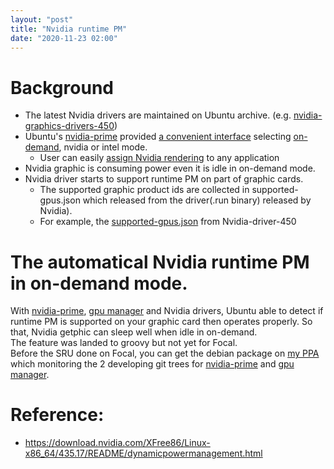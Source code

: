 ```yaml
---
layout: "post"
title: "Nvidia runtime PM"
date: "2020-11-23 02:00"
---
```


# Background
 - The latest Nvidia drivers are maintained on Ubuntu archive. (e.g. [nvidia-graphics-drivers-450][])
 - Ubuntu's [nvidia-prime][] provided [a convenient interface][prime-select] selecting [on-demand][], nvidia or intel mode.
    - User can easily [assign Nvidia rendering][1] to any application
 - Nvidia graphic is consuming power even it is idle in on-demand mode.
 - Nvidia driver starts to support runtime PM on part of graphic cards.
    - The supported graphic product ids are collected in supported-gpus.json which released from the driver(.run binary) released by Nvidia).
    - For example, the [supported-gpus.json](https://paste.ubuntu.com/p/mdrg2jYKkt/) from Nvidia-driver-450

# The automatical Nvidia runtime PM in on-demand mode.
With [nvidia-prime][], [gpu manager][] and Nvidia drivers, Ubuntu able to detect if runtime PM is supported on your graphic card then operates properly. 
So that, Nvidia getphic can sleep well when idle in on-demand.  
The feature was landed to groovy but not yet for Focal.  
Before the SRU done on Focal, you can get the debian package on [my PPA][2] which monitoring the 2 developing git trees for [nvidia-prime][nvidia-prime ts] and [gpu manager][].  



[nvidia-graphics-drivers-450]: https://launchpad.net/ubuntu/+source/nvidia-graphics-drivers-450
[prime-select]: https://www.oceanlinux.club/2019/08/nvidia-43517-linux-beta-driver-adds.html
[nvidia-prime]: https://launchpad.net/ubuntu/+source/nvidia-prime
[nvidia-prime ts]: https://github.com/tseliot/nvidia-prime
[on-demand]: https://askubuntu.com/questions/1201072/how-nvidia-on-demand-option-works-in-nvidia-x-server-settings
[gpu manager]: https://github.com/tseliot/ubuntu-drivers-common/blob/master/share/hybrid/gpu-manager.c
[1]: https://www.newsbreak.com/news/1560657803815/the-linux-desktop-entry-specification-gets-a-way-to-automatically-use-a-discrete-gpu-merged-into-gnome
[2]: https://launchpad.net/~alextu/+archive/ubuntu/nvidia-drivers-testing

# Reference:
 - https://download.nvidia.com/XFree86/Linux-x86_64/435.17/README/dynamicpowermanagement.html

